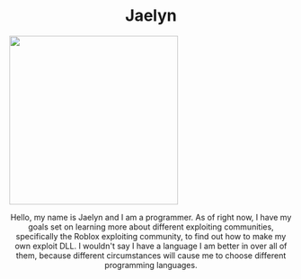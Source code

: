 <h1 align="center">Jaelyn</h1>
<img src="https://i.imgur.com/jqVOfL7.jpeg" style="width:300px;height:300px;"></img>
<p align="center">
    Hello, my name is Jaelyn and I am a programmer. As of right now, I have my goals set on learning more about different exploiting communities, specifically the Roblox exploiting community, to find out how to make my own exploit DLL. I wouldn't say I have a language I am better in over all of them, because different circumstances will cause me to choose different programming languages.
</p>
